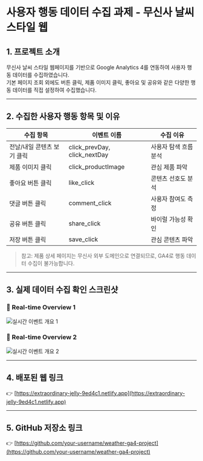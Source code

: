 # 사용자 행동 데이터 수집 과제 - 무신사 날씨 스타일 웹

## 1. 프로젝트 소개  
무신사 날씨 스타일 웹페이지를 기반으로 Google Analytics 4를 연동하여 사용자 행동 데이터를 수집하였습니다.  
기본 페이지 조회 외에도 버튼 클릭, 제품 이미지 클릭, 좋아요 및 공유와 같은 다양한 행동 데이터를 직접 설정하여 수집했습니다.

---

## 2. 수집한 사용자 행동 항목 및 이유  

| 수집 항목 | 이벤트 이름 | 수집 이유 |
|-----------|-------------|------------|
| 전날/내일 콘텐츠 보기 클릭 | click_prevDay, click_nextDay | 사용자 탐색 흐름 분석 |
| 제품 이미지 클릭 | click_productImage | 관심 제품 파악 |
| 좋아요 버튼 클릭 | like_click | 콘텐츠 선호도 분석 |
| 댓글 버튼 클릭 | comment_click | 사용자 참여도 측정 |
| 공유 버튼 클릭 | share_click | 바이럴 가능성 확인 |
| 저장 버튼 클릭 | save_click | 관심 콘텐츠 파악 |

> 참고: 제품 상세 페이지는 무신사 외부 도메인으로 연결되므로, GA4로 행동 데이터 수집이 불가능합니다.

---

## 3. 실제 데이터 수집 확인 스크린샷  

### 📸 Real-time Overview 1  
![실시간 이벤트 개요 1](../public/Real-time_overview1.PNG)

### 📸 Real-time Overview 2  
![실시간 이벤트 개요 2](../public/Real-time_overview2.PNG)

---

## 4. 배포된 웹 링크  

👉 [https://extraordinary-jelly-9ed4c1.netlify.app](https://extraordinary-jelly-9ed4c1.netlify.app)  


---

## 5. GitHub 저장소 링크  

👉 [https://github.com/your-username/weather-ga4-project](https://github.com/your-username/weather-ga4-project)